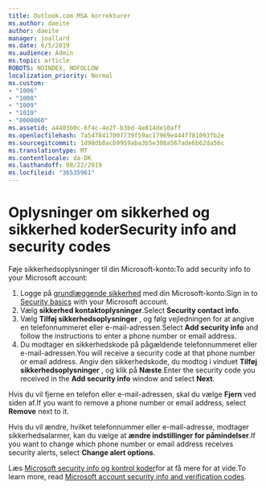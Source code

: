 ```yaml
---
title: Outlook.com MSA korrekturer
ms.author: daeite
author: daeite
manager: joallard
ms.date: 6/5/2019
ms.audience: Admin
ms.topic: article
ROBOTS: NOINDEX, NOFOLLOW
localization_priority: Normal
ms.custom:
- "1006"
- "1008"
- "1009"
- "1010"
- "8000060"
ms.assetid: a4403b0c-6f4c-4e2f-b3bd-4e814de10aff
ms.openlocfilehash: 7a547841700f739f59ac17969e444f781093fb2e
ms.sourcegitcommit: 1d98db8acb9959aba3b5e308a567ade6b62da56c
ms.translationtype: MT
ms.contentlocale: da-DK
ms.lasthandoff: 08/22/2019
ms.locfileid: "36535961"
---
```

# <a name="security-info-and-security-codes"></a><span data-ttu-id="cf00e-102">Oplysninger om sikkerhed og sikkerhed koder</span><span class="sxs-lookup"><span data-stu-id="cf00e-102">Security info and security codes</span></span>

<span data-ttu-id="cf00e-103">Føje sikkerhedsoplysninger til din Microsoft-konto:</span><span class="sxs-lookup"><span data-stu-id="cf00e-103">To add security info to your Microsoft account:</span></span>

1. <span data-ttu-id="cf00e-104">Logge på [grundlæggende sikkerhed](https://account.microsoft.com/security) med din Microsoft-konto.</span><span class="sxs-lookup"><span data-stu-id="cf00e-104">Sign in to [Security basics](https://account.microsoft.com/security) with your Microsoft account.</span></span>
1. <span data-ttu-id="cf00e-105">Vælg **sikkerhed kontaktoplysninger**.</span><span class="sxs-lookup"><span data-stu-id="cf00e-105">Select **Security contact info**.</span></span>
1. <span data-ttu-id="cf00e-106">Vælg **Tilføj sikkerhedsoplysninger** , og følg vejledningen for at angive en telefonnummeret eller e-mail-adressen.</span><span class="sxs-lookup"><span data-stu-id="cf00e-106">Select **Add security info** and follow the instructions to enter a phone number or email address.</span></span>
1. <span data-ttu-id="cf00e-107">Du modtager en sikkerhedskode på pågældende telefonnummeret eller e-mail-adressen.</span><span class="sxs-lookup"><span data-stu-id="cf00e-107">You will receive a security code at that phone number or email address.</span></span> <span data-ttu-id="cf00e-108">Angiv den sikkerhedskode, du modtog i vinduet **Tilføj sikkerhedsoplysninger** , og klik på **Næste**.</span><span class="sxs-lookup"><span data-stu-id="cf00e-108">Enter the security code you received in the **Add security info** window and select **Next**.</span></span>

<span data-ttu-id="cf00e-109">Hvis du vil fjerne en telefon eller e-mail-adressen, skal du vælge **Fjern** ved siden af.</span><span class="sxs-lookup"><span data-stu-id="cf00e-109">If you want to remove a phone number or email address, select **Remove** next to it.</span></span>

<span data-ttu-id="cf00e-110">Hvis du vil ændre, hvilket telefonnummer eller e-mail-adresse, modtager sikkerhedsalarmer, kan du vælge at **ændre indstillinger for påmindelser**.</span><span class="sxs-lookup"><span data-stu-id="cf00e-110">If you want to change which phone number or email address receives security alerts, select **Change alert options**.</span></span>

<span data-ttu-id="cf00e-111">Læs [Microsoft security info og kontrol koder](https://support.microsoft.com/help/12428/)for at få mere for at vide.</span><span class="sxs-lookup"><span data-stu-id="cf00e-111">To learn more, read [Microsoft account security info and verification codes](https://support.microsoft.com/help/12428/).</span></span>